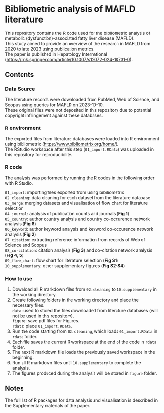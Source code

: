 # Bibliometric analysis of MAFLD literature
This repository contains the R code used for the bibliometric analysis of metabolic (dysfunction)-associated fatty liver disease (MAFLD).  
This study aimed to provide an overview of the research in MAFLD from 2020 to late 2023 using publication metrics.  
The paper is published in Hepatology International (https://link.springer.com/article/10.1007/s12072-024-10731-0).

## Contents
### Data Source
The literature records were downloaded from PubMed, Web of Science, and Scopus using queries for MAFLD on 2023-10-10.  
These original files were not deposited in this repository due to potential copyright infringement against these databases.

### R environment
The exported files from literature databases were loaded into R environment using bibliometrix (https://www.bibliometrix.org/home/).  
The RStudio workspace after this step (`01_import.RData`) was uploaded in this repository for reproducibility.

### R code
The analysis was performed by running the R codes in the following order with R Studio.

`01_import`: importing files exported from using bibiliometrix   
`02_cleaning`: data cleaning for each dataset from the literature database  
`03_merge`: merging datasets and visualisation of flow chart for literature selection  
`04_journal`: analysis of publication counts and journals (**Fig 1**)  
`05_country`: author country analysis and country co-occurence network analysis (**Fig 6**)  
`06_keyword`: author keyword analysis and keyword co-occurence network analysis (**Fig 2**)  
`07_citation`: extracting reference information from records of Web of Science and Scopus  
`08_co-citation`: citation analysis (**Fig 3**) and co-citation network analysis (**Fig 4, 5**)  
`09_flow_chart`: flow chart for literature selection (**Fig S1**)  
`10_supplementary`: other supplementary figures (**Fig S2-S4**)

### How to use
1. Download all R markdown files from `02.cleaning` to `10.supplementary` in the working directory.
2. Create following folders in the working directory and place the necessary files.  
`data`: used to stored the files downloaded from literature databases (will not be used in this repository).  
`figure`: save pdf files for Figures.  
`rdata`: place `01_import.RData`.  
3. Run the code starting from `02.cleaning`, which loads `01_import.RData` in `rdata` folder.
4. Each file saves the current R workspace at the end of the code in `rdata` folder.
5. The next R markdown file loads the previously saved workspace in the beginning.
6. Run all R markdown files until `10.supplementary` to complete the analysis.
7. The figures produced during the analysis will be stored in `figure` folder.

## Notes
The full list of R packages for data analysis and visualisation is described in the Supplementary materials of the paper.
